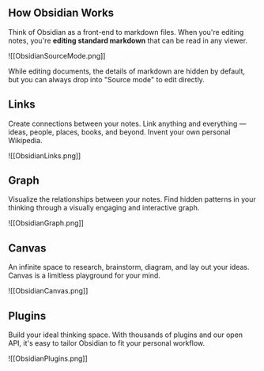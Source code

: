 ## How Obsidian Works

Think of Obsidian as a front-end to markdown files.  When you're editing notes, you're **editing standard markdown** that can be read in any viewer.

![[ObsidianSourceMode.png]]

While editing documents, the details of markdown are hidden by default, but you can always drop into "Source mode" to edit directly.
## Links

Create connections between your notes. Link anything and everything — ideas, people, places, books, and beyond. Invent your own personal Wikipedia.

![[ObsidianLinks.png]]

## Graph

Visualize the relationships between your notes. Find hidden patterns in your thinking through a visually engaging and interactive graph.

![[ObsidianGraph.png]]

## Canvas

An infinite space to research, brainstorm, diagram, and lay out your ideas. Canvas is a limitless playground for your mind.

![[ObsidianCanvas.png]]

## Plugins

Build your ideal thinking space. With thousands of plugins and our open API, it's easy to tailor Obsidian to fit your personal workflow.

![[ObsidianPlugins.png]]


